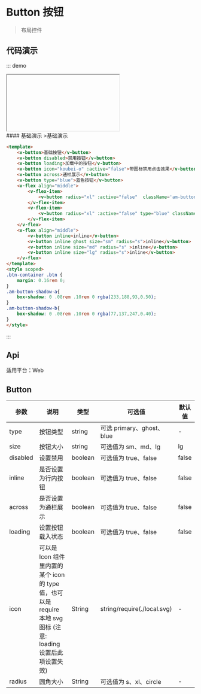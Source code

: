# Button 按钮

>布局控件

## 代码演示
::: demo

<iframe>http://10.166.3.200:8080/demo.html#/button</iframe>
<summary>
#### 基础演示
>基础演示
</summary>

```html
<template>
    <v-button>基础按钮</v-button>
    <v-button disabled>禁用按钮</v-button>
    <v-button loading>加载中的按钮</v-button>
    <v-button icon="koubei-o" :active="false">带图标禁用点击效果</v-button>
    <v-button across>通栏展示</v-button>
    <v-button type="blue">蓝色按钮</v-button>
    <v-flex align="middle">
        <v-flex-item>
            <v-button radius="xl" :active="false"  className='am-button-shadow-a'>圆角按</v-button>
        </v-flex-item>
        <v-flex-item>
            <v-button radius="xl" :active="false" type="blue" className='am-button-shadow-b'>圆角按钮</v-button>
        </v-flex-item>
    </v-flex>
    <v-flex align="middle">
        <v-button inline>inline</v-button>
        <v-button inline ghost size="sm" radius="s">inline</v-button>
        <v-button inline size="md" radius="s" >inline</v-button>
        <v-button inline size="lg" radius="s">inline</v-button>
    </v-flex>
</template>
<style scoped>
.btn-container .btn {
    margin: 0.16rem 0;
}
.am-button-shadow-a{
    box-shadow: 0 .08rem .10rem 0 rgba(233,188,93,0.50);
}
.am-button-shadow-b{
    box-shadow: 0 .08rem .10rem 0 rgba(77,137,247,0.40);
}
</style>
```
:::

## Api

适用平台：Web

## Button
| 参数      | 说明          | 类型      | 可选值                           | 默认值  |
|---------- |-------------- |---------- |-------------------------------- |-------- |
| type | 按钮类型 | string | 可选 primary、ghost、blue | - |
| size | 按钮大小 | string | 可选值为 sm、md、lg | lg |
| disabled | 设置禁用 | boolean | 可选值为 true、false | false |
| inline | 是否设置为行内按钮 | boolean | 可选值为 true、false | false |
| across | 是否设置为通栏展示 | boolean | 可选值为 true、false | false |
| loading | 设置按钮载入状态 | boolean | 可选值为 true、false | false |
| icon | 可以是 Icon 组件里内置的某个 icon 的 type 值，也可以是 require 本地 svg 图标 (注意: loading设置后此项设置失效) | String | string/require(./local.svg) | - |
| radius | 圆角大小 | String | 可选值为 s、xl、circle | - |
